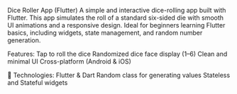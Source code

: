 Dice Roller App (Flutter)
A simple and interactive dice-rolling app built with Flutter. This app simulates the roll of a standard six-sided die with smooth UI animations and a responsive design. Ideal for beginners learning Flutter basics, including widgets, state management, and random number generation.

Features:
Tap to roll the dice
Randomized dice face display (1–6)
Clean and minimal UI
Cross-platform (Android & iOS)

🚀 Technologies:
Flutter & Dart
Random class for generating values
Stateless and Stateful widgets
